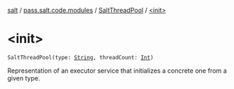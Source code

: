 [salt](../../index.md) / [pass.salt.code.modules](../index.md) / [SaltThreadPool](index.md) / [&lt;init&gt;](./-init-.md)

# &lt;init&gt;

`SaltThreadPool(type: `[`String`](https://kotlinlang.org/api/latest/jvm/stdlib/kotlin/-string/index.html)`, threadCount: `[`Int`](https://kotlinlang.org/api/latest/jvm/stdlib/kotlin/-int/index.html)`)`

Representation of an executor service that initializes a concrete one from a given type.

